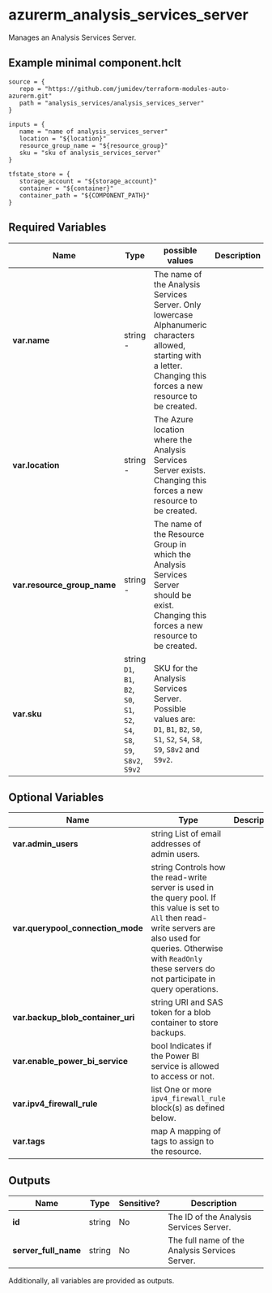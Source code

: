 # azurerm_analysis_services_server

Manages an Analysis Services Server.

## Example minimal component.hclt

```hcl
source = {
   repo = "https://github.com/jumidev/terraform-modules-auto-azurerm.git" 
   path = "analysis_services/analysis_services_server" 
}

inputs = {
   name = "name of analysis_services_server" 
   location = "${location}" 
   resource_group_name = "${resource_group}" 
   sku = "sku of analysis_services_server" 
}

tfstate_store = {
   storage_account = "${storage_account}" 
   container = "${container}" 
   container_path = "${COMPONENT_PATH}" 
}

```

## Required Variables

| Name | Type |  possible values |  Description |
| ---- | --------- |  ----------- | ----------- |
| **var.name** | string  -  |  The name of the Analysis Services Server. Only lowercase Alphanumeric characters allowed, starting with a letter. Changing this forces a new resource to be created. | 
| **var.location** | string  -  |  The Azure location where the Analysis Services Server exists. Changing this forces a new resource to be created. | 
| **var.resource_group_name** | string  -  |  The name of the Resource Group in which the Analysis Services Server should be exist. Changing this forces a new resource to be created. | 
| **var.sku** | string  `D1`, `B1`, `B2`, `S0`, `S1`, `S2`, `S4`, `S8`, `S9`, `S8v2`, `S9v2`  |  SKU for the Analysis Services Server. Possible values are: `D1`, `B1`, `B2`, `S0`, `S1`, `S2`, `S4`, `S8`, `S9`, `S8v2` and `S9v2`. | 

## Optional Variables

| Name | Type |  Description |
| ---- | --------- |  ----------- |
| **var.admin_users** | string  List of email addresses of admin users. | 
| **var.querypool_connection_mode** | string  Controls how the read-write server is used in the query pool. If this value is set to `All` then read-write servers are also used for queries. Otherwise with `ReadOnly` these servers do not participate in query operations. | 
| **var.backup_blob_container_uri** | string  URI and SAS token for a blob container to store backups. | 
| **var.enable_power_bi_service** | bool  Indicates if the Power BI service is allowed to access or not. | 
| **var.ipv4_firewall_rule** | list  One or more `ipv4_firewall_rule` block(s) as defined below. | 
| **var.tags** | map  A mapping of tags to assign to the resource. | 



## Outputs

| Name | Type | Sensitive? | Description |
| ---- | ---- | --------- | --------- |
| **id** | string | No  | The ID of the Analysis Services Server. | 
| **server_full_name** | string | No  | The full name of the Analysis Services Server. | 

Additionally, all variables are provided as outputs.

